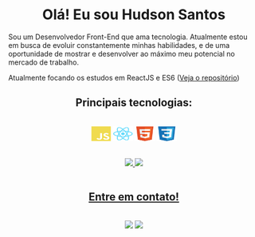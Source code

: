 <h1 align="center">Olá! Eu sou Hudson Santos</h1>
<p>Sou um Desenvolvedor Front-End que ama tecnologia. Atualmente estou em busca de evoluir constantemente minhas habilidades, e de uma oportunidade de mostrar e desenvolver ao máximo meu potencial no mercado de trabalho.<p/>

<p>Atualmente focando os estudos em ReactJS e ES6 (<a href='https://github.com/hudsonsamuelsantos/curso-react-js' target="_blank">Veja o repositório<a/>)<p/>

<h2 align="center">Principais tecnologias:</h2>

<div style="display: inline_block" align="center"><br>
  <img align="center" alt="Js" height="30" width="40" src="https://raw.githubusercontent.com/devicons/devicon/master/icons/javascript/javascript-plain.svg">
  <img align="center" alt="React" height="30" width="40" src="https://raw.githubusercontent.com/devicons/devicon/master/icons/react/react-original.svg">
  <img align="center" alt="HTML" height="30" width="40" src="https://raw.githubusercontent.com/devicons/devicon/master/icons/html5/html5-original.svg">
  <img align="center" alt="CSS" height="30" width="40" src="https://raw.githubusercontent.com/devicons/devicon/master/icons/css3/css3-original.svg">
</div>

<br/>
<br/>

<div align="center">
  <a href="https://github.com/hudsonsamuelsantos">
  <img height="180em" src="https://github-readme-stats.vercel.app/api?username=hudsonsamuelsantos&show_icons=true&theme=highcontrast&include_all_commits=true&count_private=true"/>
  <img height="180em" src="https://github-readme-stats.vercel.app/api/top-langs/?username=hudsonsamuelsantos&layout=compact&langs_count=7&theme=highcontrast"/>
</div>

<br/>

<h2 align="center">Entre em contato!</h2>

<br/>

<div align="center"> 
  <a href = "mailto:hudsnss@gmail.com"><img src="https://img.shields.io/badge/-Gmail-%23333?style=for-the-badge&logo=gmail&logoColor=white" target="_blank"></a>
  <a href="https://www.linkedin.com/in/hudsonsamuelsantos/" target="_blank"><img src="https://img.shields.io/badge/-LinkedIn-%230077B5?style=for-the-badge&logo=linkedin&logoColor=white" target="_blank"></a>
 </div>

